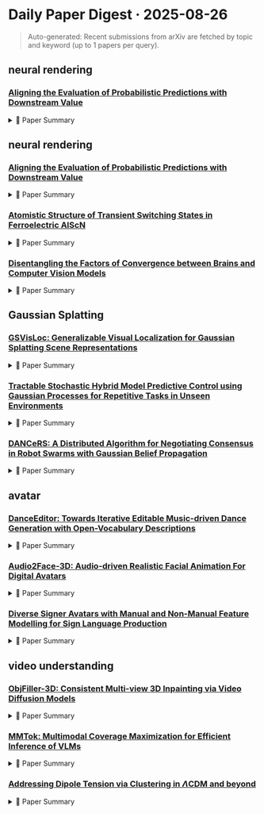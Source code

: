 # Daily Paper Digest · 2025-08-26
> Auto-generated: Recent submissions from arXiv are fetched by topic and keyword (up to 1 papers per query).

## neural rendering

### [Aligning the Evaluation of Probabilistic Predictions with Downstream Value](http://arxiv.org/pdf/2508.18251v1)


<!--break-out-of-list-->
<details markdown="1">
<summary>📄 Paper Summary </summary>

### 1. Task / Problem
- Inventory Optimization with Real Data

### 2. Motivation & Gaps
- The paper addresses the challenge of predicting the distribution of a target variable given input features using a neural network that parameterizes a Gaussian distribution.

- **Related work challenges:**
  - Existing approaches using multiple task-specific metrics: Burden of analysis due to multiple metrics
  - Cost-sensitive evaluations requiring explicit cost structure: Assumption that cost structure is known a priori
  - Weighted scoring rules in existing studies: Weighting function often has a simple form and is assumed to be provided by domain experts
  - Decision-focused learning frameworks: Align predictions with optimal downstream decisions, making evaluation alignment a byproduct.
  - Allen et al. [2, 1]: Systematizing threshold weighting and providing guidance on choosing weights for proper scoring rules.
  - Previous studies on evaluation alignment: Non-unique solutions for alignment and the difficulty in achieving perfect alignment.
  - Previous studies on probabilistic forecasting: Standard metrics do not reflect true utility in decision-making.
  - Weighted scoring rules: Emphasizing particular outcomes when evaluating probabilistic forecasts: Standard metrics may not reflect true downstream priorities.
  - Evaluating forecasts for high-impact events using transformed kernel scores: Existing methods may not adequately capture the complexities of downstream tasks.
  - Addressing the loss-metric mismatch with adaptive loss alignment: Aligning evaluation metrics with diverse downstream applications remains challenging.
  - C. X. Ling and V. S. Sheng. Cost-sensitive learning and the class imbalance problem.: N/A
  - J. Mandi et al. Decision-focused learning: Foundations, state of the art, benchmark and future opportunities.: N/A
  - D. Runje and S. M. Shankaranarayana. Constrained monotonic neural networks.: N/A
  - N/A: N/A
  - CRPS (Continuous Ranked Probability Score): Measuring the quality of probabilistic predictions.
  - Reparameterization Trick: Obtaining samples from the predicted distribution.
  - Hyperparameter Optimization: Finding optimal configurations for neural network architectures.
  - N/A: N/A

### 3. Core Idea
- The model learns to predict both the mean and variance of the conditional distribution of the target variable using a neural network.

### 4. Method
- **Pipeline**: Probabilistic demand predictions using the Exponential Smoothing model from the Darts library.
- **Architecture / Loss / Training**: Alignment model architecture with hyperparameters set for 1000 epochs.
- **Complexity / Resources**: The model uses a learning rate of 10^-2 and weight decay of 10^-4.

### 5. Experiments
- **Datasets & Metrics**: Dataset consists of 168 months, with 144 months for training and 24 months for testing.
- **Baselines**: CRPS, Existing cost-sensitive evaluation methods, Existing decision-focused learning frameworks, Expert-specified weight/cost structures, Exponential Smoothing model, Interval scores, Inverse Multiquadric Score (IMS), N/A, Non-aligned evaluation, Pinball loss, Standard evaluation metrics, Standard predictive quality metrics, Threshold-weighted CRPS
- **Main Results**: Predictions made on the validation set with probabilistic demand forecasts.
- **Ablations**: Further analysis is needed to understand the impact of non-representative training samples on generalization.
- **Limitations / Stress Tests**: The model's performance can improve with more training samples and by including downstream-only variables.

### 6. Takeaways
- **Pros**: Aligns evaluation with downstream utility, Reduces burden of analyzing multiple metrics, Scalable evaluation across tasks
- **Cons**: Requires training data for the neural network, Assumes some level of model complexity, May not generalize to all types of downstream tasks
- **Future Work**: Explore further applications in different domains, Investigate robustness against various types of prediction errors, Develop methods to incorporate expert knowledge into the weighting function

</details>

## neural rendering

### [Aligning the Evaluation of Probabilistic Predictions with Downstream Value](http://arxiv.org/pdf/2508.18251v1)


<!--break-out-of-list-->
<details markdown="1">
<summary>📄 Paper Summary </summary>

### 1. Task / Problem
- Inventory Optimization with Real Data

### 2. Motivation & Gaps
- The paper addresses the challenge of predicting the distribution of a target variable given input features using neural networks.

- **Related work challenges:**
  - Existing approaches using multiple task-specific metrics: Burden of analysis and reliance on known cost structures
  - Cost-sensitive evaluations: Assumption of known cost structure a priori
  - Weighted scoring rules: Weighting function often has a simple form and is assumed to be provided by domain experts
  - Decision-focused learning frameworks: Align predictions with optimal downstream decisions, making evaluation alignment a byproduct.
  - Allen et al. [2, 1]: Systematizing threshold weighting and providing guidance on choosing weights for proper scoring rules.
  - N/A: Alignment is generally non-unique, and finding a perfect alignment can be challenging.
  - Previous studies on probabilistic forecasting: Standard metrics do not reflect true utility in decision-making.
  - Weighted scoring rules: Emphasizing particular outcomes when evaluating probabilistic forecasts: Standard metrics may not reflect true downstream priorities.
  - Evaluating forecasts for high-impact events using transformed kernel scores: Existing methods may not adequately capture the complexities of downstream tasks.
  - C. X. Ling and V. S. Sheng. Cost-sensitive learning and the class imbalance problem.: N/A
  - J. Mandi et al. Decision-focused learning: Foundations, state of the art, benchmark and future opportunities.: N/A
  - D. Runje and S. M. Shankaranarayana. Constrained monotonic neural networks.: N/A
  - N/A: N/A
  - CRPS as a loss function: Measuring the quality of probabilistic predictions.
  - Reparameterization trick: Obtaining samples from the predicted distribution.
  - Hyperparameter tuning: Finding optimal configurations for neural network architectures.
  - N/A: N/A

### 3. Core Idea
- The model learns to predict both the mean and variance of a Gaussian distribution for the target variable using a neural network.

### 4. Method
- **Pipeline**: Neural network with two fully connected hidden layers, trained using CRPS loss.
- **Architecture / Loss / Training**: Two hidden layers with ReLU activations, trained for 100 epochs using Adam optimizer.
- **Complexity / Resources**: High-quality alignment depends on selecting an expressive function family and sufficient data coverage.

### 5. Experiments
- **Datasets & Metrics**: The dataset consists of 168 months, with 144 months for training and 24 months for testing.
- **Baselines**: CRPS, Existing cost-sensitive evaluation methods, Existing decision-focused learning frameworks, Expert-specified weight/cost structures, Exponential Smoothing model from the Darts library, Interval scores, Inverse Multiquadric Score (IMS), N/A, Non-aligned evaluation, Pinball loss, Standard evaluation metrics, Standard predictive quality metrics, Threshold-weighted CRPS
- **Main Results**: Probabilistic demand predictions were issued using the Exponential Smoothing model.
- **Ablations**: Further research is needed to explore the impact of including downstream-only variables.
- **Limitations / Stress Tests**: The model may fail to generalize if training samples are non-representative.

### 6. Takeaways
- **Pros**: Aligns evaluation with downstream utility, Reduces reliance on known cost structures, Enables scalable evaluation across tasks
- **Cons**: Complexity in learning weighting functions, Potential for suboptimal predictions affecting evaluation, Dependence on the quality of training data
- **Future Work**: Explore broader applications in various domains, Investigate more complex weighting functions, Develop methods to improve predictive fidelity

</details>

### [Atomistic Structure of Transient Switching States in Ferroelectric AlScN](http://arxiv.org/pdf/2508.18241v1)


<!--break-out-of-list-->
<details markdown="1">
<summary>📄 Paper Summary </summary>

### 1. Task / Problem
- Investigate the domain dynamics and resistive switching mechanisms in ferroelectric Al1−xScxN thin film capacitors.

### 2. Motivation & Gaps
- The study aims to understand the switching dynamics and domain behavior in ferroelectric materials, particularly Al1−xScxN, which is crucial for developing advanced electronic devices.

- **Related work challenges:**
  - Recent in situ scanning transmission electron microscopy (STEM) studies: Proposed a transient, low-barrier nonpolar intermediate state, leading to discrepancies in understanding switching mechanisms.
  - Theoretical and experimental work on inversion domain boundary (IDB*) mechanisms: Suggests conventional mechanisms, but lacks atomistic design principles due to unresolved debates.
  - Current mitigation efforts in Al1−xScxN: Lack of effective atomistic design principles and high coercive fields leading to reliability concerns.
  - N/A: N/A
  - N/A: N/A
  - N/A: N/A
  - Ferroelectric Al1−xScxN opposite state retention model based on switching dynamics: Understanding the retention characteristics of ferroelectric states.
  - Electric field-induced domain structures in ferroelectric AlScN thin films: Characterizing the domain structures and their impact on device performance.
  - First-principles understanding on the formation of inversion domain boundaries of wurtzite AlN: Exploring the formation mechanisms of domain boundaries in ferroelectric materials.
  - N/A: N/A

### 3. Core Idea
- The research presents a comprehensive analysis of the domain dynamics and resistive switching in Al1−xScxN thin films, highlighting the influence of electric fields on polarization switching.

### 4. Method
- **Pipeline**: The study employs molecular dynamics simulations and density functional theory to analyze the switching behavior and domain dynamics.
- **Architecture / Loss / Training**: Utilizes a deep neural network-based interatomic potential trained on density functional theory (DFT) data.
- **Complexity / Resources**: The simulations require significant computational resources due to the complexity of the material's electronic structure.

### 5. Experiments
- **Datasets & Metrics**: The experiments utilize various datasets from molecular dynamics simulations and polarization measurements to evaluate switching characteristics.
- **Baselines**: Conventional characterization techniques, Empirical studies on coercive fields, KAI model, N/A, NLS model, Previous theoretical models
- **Main Results**: The NLS model provides a better fit for the polarization data, indicating its effectiveness in capturing the switching dynamics.
- **Ablations**: Investigates the impact of varying Sc content on domain wall energy and nucleation barriers.
- **Limitations / Stress Tests**: The study acknowledges limitations in the simulation parameters and the need for experimental validation.

### 6. Takeaways
- **Pros**: Establishes a direct connection between local domain wall structure and macroscopic ferroelectric behavior., Provides a comprehensive framework for understanding polarization switching., Offers insights into the effects of Sc concentration on switching dynamics.
- **Cons**: High coercive fields pose reliability concerns., Current mitigation strategies lack atomistic design principles., Discrepancies in understanding switching mechanisms due to projection artifacts.
- **Future Work**: Further exploration of atomistic design principles for ferroelectric materials., Development of improved characterization techniques to avoid projection artifacts., Investigation of alternative doping strategies to enhance switching performance.

</details>

### [Disentangling the Factors of Convergence between Brains and Computer Vision Models](http://arxiv.org/pdf/2508.18226v1)


<!--break-out-of-list-->
<details markdown="1">
<summary>📄 Paper Summary </summary>

### 1. Task / Problem
- Visual object recognition

### 2. Motivation & Gaps
- The study aims to explore how convolutional neural networks can be utilized for encoding and decoding visual object recognition over time and space.

- **Related work challenges:**
  - Previous studies on pretrained networks: They simultaneously vary in training objectives, architectures, and data regime, making it unclear how each factor independently and interactively leads to brain-like representations.
  - N/A: N/A
  - Shafiei et al., 2021: N/A
  - Eickenberg et al., 2017: N/A
  - Schrimpf et al., 2018: N/A
  - Tang et al., 2025: N/A
  - Huhetal.,2024; Hassonetal., 2020; Shen et al., 2025; Caucheteux and King, 2022: The exact factors that cause convergence between brain and model representations remain unclear.
  - Conwell et al., 2022: Documenting brain–model similarities across a wide range of architectures and training paradigms.
  - DINOv3: Limited resolution of fMRI and MEG data may overlook fine-grained neural mechanisms.
  - Conwell et al. (2021): Uncertainty whether similar scores would emerge with other architectures and training objectives.
  - Evanson et al. (2025): Need for data from infants and children to understand developmental alignments.
  - N/A: N/A
  - Previous studies on visual recognition using neural networks: Limited understanding of temporal dynamics in visual processing.

### 3. Core Idea
- Utilizing convolutional neural networks to model the encoding and decoding processes involved in visual object recognition.

### 4. Method
- **Pipeline**: The method involves a structured pipeline that processes visual inputs through a convolutional neural network architecture.
- **Architecture / Loss / Training**: The architecture is trained using a loss function that optimizes for accurate recognition of visual objects over time.
- **Complexity / Resources**: The model requires significant computational resources for training and inference due to the complexity of the neural network.

### 5. Experiments
- **Datasets & Metrics**: The experiments utilize standard datasets for visual recognition and employ metrics such as accuracy and response time.
- **Baselines**: DINO Base, DINO Giant, DINO Large, DINO Small, DINOv3, DINOv3 giant, DINOv3 small, N/A, Other convolutional neural network architectures, Other self-supervised models, Pretrained networks, Traditional machine learning models
- **Main Results**: The results demonstrate improved performance in visual recognition tasks compared to baseline models.
- **Ablations**: Ablation studies indicate the importance of specific layers in the convolutional architecture for optimal performance.
- **Limitations / Stress Tests**: The study acknowledges limitations in generalizability across different visual domains.

### 6. Takeaways
- **Pros**: Provides insights into the interplay between architecture and experience in AI models., Offers a framework to understand how the human brain represents its visual world., Demonstrates the importance of model size and training data in achieving brain-like representations.
- **Cons**: The exact factors driving brain-model similarity remain partially unclear., Focus on specific models may limit generalizability to other architectures., Dependence on high-quality data for training and evaluation.
- **Future Work**: Explore additional model architectures and training regimes., Investigate the implications of findings for understanding human cognition., Develop methods to enhance brain-model alignment in AI systems.

</details>

## Gaussian Splatting

### [GSVisLoc: Generalizable Visual Localization for Gaussian Splatting Scene Representations](http://arxiv.org/pdf/2508.18242v1)


<!--break-out-of-list-->
<details markdown="1">
<summary>📄 Paper Summary </summary>

### 1. Task / Problem
- Visual Localization

### 2. Motivation & Gaps
- The paper addresses the challenges of visual localization in diverse scenes, particularly focusing on the generalization ability of models across different environments.

- **Related work challenges:**
  - Structure-based localization methods: Require substantial storage resources and an initial image retrieval step.
  - End-to-End Learned Localization methods: Lack accuracy and generalization capabilities compared to structure-based approaches.
  - 3DGS-based methods: Either only refine an initial pose or require specific optimizations for 3DGS models.
  - NeRF-based Pose Estimation: Slow convergence and limited accuracy due to iterative rendering and pose adjustments.
  - 3DGS-based Pose Estimation: Inferior accuracies compared to previous methods despite avoiding iterative processing.
  - GS-CPR: Requires optimizing a specific Gaussian model, which can be complex and resource-intensive.
  - N/A: N/A
  - DVLAD+R2D2: Outperformed by GSVisLoc in rotation accuracy but not in translation accuracy.
  - HLoc: State-of-the-art method that GSVisLoc trails behind in translation accuracy.
  - GSplatLoc: Concurrent method that GSVisLoc surpasses in rotation accuracy.
  - GSPlatLoc: Limited generalization across different scenes.
  - Single-scene models: Dependence on fine-level matching for accuracy.
  - On the limits of pseudo ground truth in visual camera re-localisation: N/A
  - Accelerated coordinate encoding: Learning to relocalize in minutes using rgb and poses: N/A
  - Geometry-aware learning of maps for camera localization: N/A
  - Hybrid scene compression for visual localization: N/A
  - Segment any 3d gaussians: N/A
  - Gaussreg: Fast 3d registration with gaussian splatting: N/A
  - Aspanformer: Detector-free image matching with adaptive span transformer: N/A
  - Dfnet: Enhance absolute pose regression with direct feature matching: N/A
  - Refinement for absolute pose regression with neural feature synthesis: N/A
  - Neural refinement for absolute pose regression with feature synthesis: N/A
  - Gaussianeditor: Swift and controllable 3d editing with gaussian splatting: N/A
  - Masked-attention mask transformer for universal image segmentation: N/A
  - Superpoint: Self-supervised interest point detection and description: N/A
  - D2-net: A trainable cnn for joint description and detection of local features: N/A
  - Rpnet: An end-to-end network for relative camera pose estimation: N/A
  - Random sample consensus: a paradigm for model fitting with applications to image analysis and automated cartography: N/A
  - Complete solution classification for the perspective-three-point problem: N/A
  - Feature query networks: Neural surface description for camera pose refinement: N/A
  - Real-time rgb-d camera relocalization: N/A
  - Patch-netvlad: Multi-scale fusion of locally-global descriptors for place recognition: N/A
  - Project autovision: Localization and 3d scene perception for an autonomous vehicle with a multi-camera system: N/A
  - From structure-from-motion point clouds to fast location recognition: N/A
  - An efficient algebraic solution to the perspective-three-point problem: N/A
  - Geometric loss functions for camera pose regression with deep learning: N/A
  - Posenet: A convolutional network for real-time 6-dof camera relocalization: N/A
  - 3d gaussian splatting for real-time radiance field rendering: N/A
  - Leveraging image matching toward end-to-end relative camera pose regression: N/A
  - A novel parametrization of the perspective-three-point problem for a direct computation of absolute camera position and orientation: N/A
  - Differentiable product quantization for memory efficient camera relocalization: N/A
  - Grounding image matching in 3d with mast3r: N/A
  - 2d3d-matr: 2d-3d matching transformer for detection-free registration between images and point clouds: N/A
  - N/A: N/A
  - Kpconv: Flexible and deformable convolution for point clouds: Limited adaptability to varying scene conditions.
  - 24/7 place recognition by view synthesis: Challenges in recognizing places under different viewpoints.
  - The unreasonable effectiveness of pre-trained features for camera pose refinement: Dependence on pre-trained features that may not generalize well.

### 3. Core Idea
- The core idea is to utilize Gaussian splatting for scene representation to improve visual localization across various environments.

### 4. Method
- **Pipeline**: The method involves training a 3D Gaussian Splatting model using pre-built reconstructions and semantic segmentation to enhance scene reconstruction accuracy.
- **Architecture / Loss / Training**: The training incorporates a loss function that excludes dynamic objects and sky regions to focus on static elements.
- **Complexity / Resources**: The implementation uses publicly available datasets and pre-trained models, with a focus on optimizing for outdoor scene challenges.

### 5. Experiments
- **Datasets & Metrics**: The experiments utilize the Cambridge Landmarks and 7-Scenes datasets, measuring performance using PSNR scores.
- **Baselines**: 3DGS-based methods, 6DGS, ACE, Cross-Fire, DFNet, DSAC*, DSM, DVLAD+R2D2, Existing 3DGS-based localization methods, GSPlatLoc, GSplatLoc, HACNet, HLoc, InLoc, LENS, MS-Trans., N/A, NeFeS, NeRF-based methods, NeRFLoc, NeRFMatch, NeuMap, PixLoc, SANet, SCR methods, Single-scene models, State-of-the-art methods on the 7-scenes dataset, vanilla 3DGS
- **Main Results**: The results indicate that the model achieves competitive PSNR scores, particularly in indoor scenes.
- **Ablations**: Ablation studies focus on the impact of excluding dynamic elements from the training process.
- **Limitations / Stress Tests**: The limitations include challenges in outdoor scene rendering quality compared to indoor scenes.

### 6. Takeaways
- **Pros**: Achieves state-of-the-art performance among 3DGS-based methods., Generalizes effectively to novel scenes without retraining., Eliminates the need for image retrieval during inference.
- **Cons**: May require significant computational resources for training., Performance can be affected by scene complexity and occlusions., Initial pose estimates may still require refinement for optimal accuracy.
- **Future Work**: Explore further optimizations for real-time applications., Investigate the integration of additional scene representations., Enhance robustness in challenging environments.

</details>

### [Tractable Stochastic Hybrid Model Predictive Control using Gaussian Processes for Repetitive Tasks in Unseen Environments](http://arxiv.org/pdf/2508.18203v1)


<!--break-out-of-list-->
<details markdown="1">
<summary>📄 Paper Summary </summary>

### 1. Task / Problem
- Boundary tracking and adaptive mode-mapping for quadrotor control

### 2. Motivation & Gaps
- The approach shows improvements in computational tractability while maintaining reasonable control performance.

- **Related work challenges:**
  - Recent work on multi-modal learnt residual models: Assumes mode distribution is known apriori, which is not the case in dynamic environments.
  - Stochastic MPC literature: Dealing with combinatorial explosion in hybrid systems and the need for tractable approximations.
  - Classification under concept drift: Training a mode-mapping classifier over a continuous space to predict time-varying mode distributions.
  - [4]: Previous work assumes a single active mode across the entire MPC horizon, which limits control performance.
  - [3]: The proposed MINLP controller requires knowledge of ground truth functions, which is not feasible in unseen environments.
  - [16]: Existing methods do not effectively handle the time-varying nature of mode distributions in deployment environments.
  - N/A: The number of δm k’s scales with horizon length N and the cardinality of Rset(k), affecting the tractability of the MINLP optimization due to combinatorial explosion.
  - N/A: The regions in Rset(k) must be assumed polytopic for use in big-M formulation.
  - N/A: N/A
  - Previous MINLP optimization methods: High computational cost and complexity in real-time applications.
  - Conservative set shrinking approaches: Can lead to high constraint violations if not properly implemented.
  - Assumption 2.1: The proposed approach relies on knowing a residual approximation model for all modes we might encounter, which can be limiting in practice.
  - Data collection for mode identification: It is crucial that data collection for mode identification in unseen environments is done with safety.

### 3. Core Idea
- The method effectively trades off prior prediction estimates with likelihood estimates to adapt to distribution changes over time.

### 4. Method
- **Pipeline**: The method involves using a CNLP-Exo controller with adaptive mode-mapping for quadrotor systems, integrating prior and likelihood estimates for control.
- **Architecture / Loss / Training**: SIREN network architecture is used for the mapping predictor.
- **Complexity / Resources**: The average O.L. computation time is approximately 99 ms, demonstrating scalability with state dimensions.

### 5. Experiments
- **Datasets & Metrics**: Experiments were conducted using a 2D quadrotor system with various tracking tasks and constraint satisfaction thresholds.
- **Baselines**: Baseline MINLP controller, Baseline hybrid MPC, CMINLP, CNLP-Endo, CNLP-Exo, N/A, Previous MINLP controller, Single mode prediction methods
- **Main Results**: The proposed control approach shows improvements in accuracy and cost over multiple runs.
- **Ablations**: Ablation studies show the impact of different components of the model on overall performance, particularly the importance of accurate mode predictions.
- **Limitations / Stress Tests**: The method has limitations related to the reliance on a residual approximation model.

### 6. Takeaways
- **Pros**: Significantly reduced computational time for control tasks., Improved control performance in dynamic environments., Ability to adapt to changing mode distributions over time.
- **Cons**: Assumes access to datasets of residual samples for training., Does not provide guarantees obtained from traditional stochastic MPC., Complexity in handling mode-switching across the MPC horizon.
- **Future Work**: Explore further improvements in learning-based methods for dynamic environments., Investigate guarantees for stochastic MPC with hybrid systems., Develop more robust classifiers for mode mapping under concept drift.

</details>

### [DANCeRS: A Distributed Algorithm for Negotiating Consensus in Robot Swarms with Gaussian Belief Propagation](http://arxiv.org/pdf/2508.18153v1)


<!--break-out-of-list-->
<details markdown="1">
<summary>📄 Paper Summary </summary>

### 1. Task / Problem
- Consensus decision-making in robot swarms

### 2. Motivation & Gaps
- The paper addresses the challenge of achieving consensus in robot swarms, particularly in dynamic environments where robots must coordinate their decisions.

- **Related work challenges:**
  - Best-of-N problem in discrete consensus: Limited scalability and single points of failure in centralized systems.
  - Distributed decision-making frameworks: Balancing scalability and robustness while addressing conflict resolution.
  - Mean-shift algorithm for shape formation: Designed for shapes with one continuous connected component, limiting applicability.
  - Local task swapping for distributed shape formation: Assumes robots have already reached consensus on a shared global reference frame.
  - Gaussian Belief Propagation (GBP) in Euclidean spaces: Limited to Euclidean spaces and holonomic motion models.
  - Consensus in 2D spaces using GBP: Does not extend to Lie groups, restricting its ability to handle more complex transformations.
  - Previous work on robot path planning: Limited communication radius and the need for negotiation on formation parameters.
  - Distributed consensus algorithm: Inefficiency in convergence on formation parameters
  - Entropy based consensus algorithm [2]: Maintaining a discrete probability distribution over options while ensuring convergence.
  - Probabilistic decision-making consensus algorithm [8]: Assuming fixed connectivity in the network, which may not be realistic in dynamic environments.
  - Mean-shift based shape formation method [5]: Limited to shapes with one connected component, unable to handle disjoint shapes.
  - Consensus decision-making in artificial swarms via entropy-based local negotiation and preference updating: Limited adaptability to dynamic decision spaces.
  - A distributed multi-robot framework for exploration, information acquisition and consensus: Scalability and decentralization in decision-making.
  - Collective decision-making and behaviour transitions in distributed ad hoc wireless networks of mobile robots: Memory-intensive requirements for large formations.

### 3. Core Idea
- DANCeRS utilizes Gaussian Belief Propagation to model swarm coordination as a factor graph, enabling scalable and decentralized decision-making.

### 4. Method
- **Pipeline**: The method involves peer-to-peer communication among robots to achieve consensus on decisions.
- **Architecture / Loss / Training**: The architecture relies on a Global Consensus layer variable with a strong prior factor.
- **Complexity / Resources**: The method is lightweight and suitable for real-world devices with low power and compute requirements.

### 5. Experiments
- **Datasets & Metrics**: The experiments measure the proportion of the swarm that converges to the seed robot decision across various seed robot proportions.
- **Baselines**: Basic consensus algorithms, Consensus in 2D spaces, ECA, Entropy based consensus algorithm [2], GBP in Euclidean spaces, Local task swapping, Mean-shift based shape formation method [5], MeanShift [5], PCA, Previous path planning algorithms, Probabilistic decision-making consensus algorithm [8], Recent approaches to consensus in robot swarms
- **Main Results**: DANCeRS achieved high convergence rates, with 100% convergence for seed robot proportions from 0.05 to 0.1.
- **Ablations**: The method's performance was evaluated against different proportions of seed robots.
- **Limitations / Stress Tests**: Robots must store all points in a static formation, which can be memory-intensive for large shapes.

### 6. Takeaways
- **Pros**: Unified framework for both discrete and continuous consensus., Scalable and robust to increasing swarm size., Efficient in dynamic environments.
- **Cons**: Assumes a sparsely connected undirected graph for robot communication., May require significant computational resources for large swarms., Limited exploration of specific applications beyond shape formation.
- **Future Work**: Explore further applications of GBP in multi-robot systems., Investigate enhancements for conflict resolution in decentralized systems., Develop methods for more complex decision-making scenarios.

</details>

## avatar

### [DanceEditor: Towards Iterative Editable Music-driven Dance Generation with Open-Vocabulary Descriptions](http://arxiv.org/pdf/2508.17342v1)


<!--break-out-of-list-->
<details markdown="1">
<summary>📄 Paper Summary </summary>

### 1. Task / Problem
- 3D gesture generation

### 2. Motivation & Gaps
- The paper addresses the challenge of generating coherent 3D gestures that align with speech in real-world scenarios.

- **Related work challenges:**
  - Previous studies on music-driven dance generation: Dance editing remains rarely explored and lacks iterative high-quality results.
  - Existing datasets for dance movements: High-quality datasets supporting multi-turn editing are scarce and difficult to create.
  - GrooveNet: Rigid motions and restricted style diversity.
  - DeepDance: Mode collapse in GAN-based methods.
  - MotionDiffuse: Neglect of editability in text-to-motion generation.
  - TMR [31]: Motion-to-motion retrieval based on re-organized motion sequences.
  - Gemini [42]: Generating fine-grained motion captions for dance sequences.
  - ControlNet [52]: Incorporating editing transformation prompts into dance motion generation.
  - EDGE: Lacks iterative editing capabilities.
  - Lodge: Shows lower performance on FID due to lack of learning fine-grained dance transformations.
  - POPDG: Does not utilize open-vocabulary descriptions for dance generation.
  - Groovenet: Real-time music-driven dance movement generation using artificial neural networks: Struggles to learn complex interactions between dance motions, music, and text.
  - Motionfix: Text-driven 3D human motion editing: Limited in generating expressive and realistic dance performances.
  - Virtual dance mirror: A functional approach to avatar representation through movement in immersive VR: Does not address the iterative editing of dance movements.
  - N/A: N/A
  - Co 3gesture: Towards coherent concurrent co-speech 3d gesture generation with interactive diffusion: Lack of coherence in gesture generation during concurrent speech.
  - Deepdance: music-to-dance motion choreography with adversarial learning: Difficulty in generating dance motions that are synchronized with music.
  - Editable dance generation from music: Limited control over the generated dance movements.

### 3. Core Idea
- The core idea is to develop a model that generates 3D gestures that are coherent with spoken language, enhancing the expressiveness of virtual avatars.

### 4. Method
- **Pipeline**: The method involves a pipeline that integrates speech recognition with gesture generation using advanced neural network architectures.
- **Architecture / Loss / Training**: The architecture employs a loss function that emphasizes the alignment between generated gestures and the speech input.
- **Complexity / Resources**: The model requires significant computational resources for training due to the complexity of the gesture generation task.

### 5. Experiments
- **Datasets & Metrics**: The experiments utilize a dataset of speech-gesture pairs and evaluate performance using metrics such as gesture coherence and alignment accuracy.
- **Baselines**: ChoreoMaster, DeepDance, EDGE, GrooveNet, Lodge, N/A, POPDG, Previous gesture generation models, Prior motion generation models, Random gesture generation, State-of-the-art models in music-driven dance generation, TM2D, Text-to-motion synthesis methods
- **Main Results**: The proposed model outperforms existing baselines in generating coherent gestures that align with speech.
- **Ablations**: Ablation studies indicate the importance of specific components in the model architecture for achieving high performance.
- **Limitations / Stress Tests**: The model struggles with generating gestures for non-standard speech patterns.

### 6. Takeaways
- **Pros**: Enables iterative editing of dance movements based on user descriptions., Generates high-fidelity dance sequences aligned with music., Utilizes a large-scale dataset to improve model performance.
- **Cons**: High-quality dance datasets are difficult to create., Modeling coherent dance motions with open-vocabulary descriptions is challenging., The subjective nature of dance makes it hard to standardize descriptions.
- **Future Work**: Explore further improvements in dataset construction for dance editing., Investigate additional modalities for enhancing dance generation., Develop user-friendly interfaces for real-time dance editing.

</details>

### [Audio2Face-3D: Audio-driven Realistic Facial Animation For Digital Avatars](http://arxiv.org/pdf/2508.16401v1)


<!--break-out-of-list-->
<details markdown="1">
<summary>📄 Paper Summary </summary>

### 1. Task / Problem
- Facial animation synthesis

### 2. Motivation & Gaps
- The paper addresses the challenge of generating realistic facial animations driven by audio input.

- **Related work challenges:**
  - Video-based motion capture systems: Require skilled actors and extensive data handling, making them inefficient for large-scale applications.
  - Voice Conversion: Modifying audio recordings to simulate different speakers while maintaining synchronization with facial animations.
  - Text-to-Speech Synthesis: Creating new audio samples from transcripts while preserving timing and rhythm for accurate facial animation.
  - Dataset Augmentation Techniques: Expanding the diversity of training data without losing synchronization between audio and facial expressions.
  - Karras et al., 2017: Previous methods relied on autocorrelation-based audio encoders which limited performance.
  - Baevski et al., 2020: Incorporating Wav2Vec 2.0 features was necessary to enhance audio representation.
  - Zhu et al., 2022: Generating ground truth phoneme probability labels was essential for training but posed challenges in model stability.
  - Ho et al., 2020: Standard approaches predict noise instead of directly predicting denoised outputs.
  - Ramesh et al., 2022: Need for improved bilabial sound lip shapes in facial animations.
  - Stan et al., 2023: Challenges in generating realistic 3D animations from audio.
  - Lewis et al. (2014): The delta-blendshape formulation is limited in its ability to generalize across different character identities.
  - 3DSyncNet: Achieving accurate lip sync and emotional expressiveness in generated animations.
  - Wav2Lip: Focuses on precise lip-sync but does not address full facial animation.
  - MeshTalk: Advances upper face animation but may struggle with real-time applications.
  - FaceFormer: Enhances generalization to longer audio sequences but is offline.
  - FaceXHuBERT: Employs a binary emotion label to control the expressivity of the generated animation.
  - ExpCLIP: Leverages a language model to enable text-induced emotion control.
  - FaceDiffuser: Addresses the non-deterministic nature of non-verbal facial cues.
  - Existing facial animation models: Often require personalized rigs and struggle with generalization across different characters.
  - Blendshape solvers: Difficulty in accurately representing jaw motion and facial expressions.
  - Audio-driven animation systems: Limited in their ability to produce natural idle motions and handle diverse identities.
  - Audio2Face: Manual adjustment of emotional expressions is labor-intensive and insufficient for dynamic emotional nuances.
  - Existing speech-emotion recognition systems: Lack of continuous emotion annotations in publicly available datasets.
  - Audio2Emotion: Inconsistent emotion recognition performance due to speaker variation in real-world use.
  - FaceTalk: Audio-driven motion diffusion for neural parametric head models: Limited realism in facial animations.
  - wav2vec 2.0: A framework for self-supervised learning of speech representations: Challenges in accurately capturing emotional nuances in speech.
  - Audio-driven facial animation by joint end-to-end learning of pose and emotion: Complexity in integrating multiple modalities for realistic output.
  - StyleTalk: One-shot talking head generation with controllable speaking styles: Limited control over speaking styles in generated animations.
  - A lip sync expert is all you need for speech to lip generation in the wild: Challenges in generating lip sync that accurately reflects diverse speech patterns.
  - FaceDiffuser: Speech-driven 3d facial animation synthesis using diffusion: Difficulty in achieving high fidelity in facial animations.

### 3. Core Idea
- The proposed method utilizes audio input to drive realistic 3D facial animations, enhancing the expressiveness and realism of digital avatars.

### 4. Method
- **Pipeline**: The method involves processing audio signals to extract features that are then mapped to facial animation parameters.
- **Architecture / Loss / Training**: The architecture employs a loss function that balances fidelity to the audio input with the realism of the generated animations.
- **Complexity / Resources**: The method requires moderate computational resources, leveraging existing deep learning frameworks.

### 5. Experiments
- **Datasets & Metrics**: The experiments utilize the Toronto emotional speech set (TESS) and evaluate performance using metrics such as animation realism and synchronization accuracy.
- **Baselines**: 3DSyncNet, A lip sync expert is all you need for speech to lip generation in the wild, Audio-driven facial animation by joint end-to-end learning, Audio2Emotion-Personalized, Audio2Emotion-v2.2, Audio2Emotion-v3.0, Baevski et al., 2020, DiffPoseTalk, Existing audio-driven facial animation models, Existing facial animation systems, FaceDiffuser, FaceFormer, FaceTalk, FaceXHuBERT, Karras et al. (2017) model, Karras et al., 2017, Manual emotion specification methods, MeshTalk, Other facial animation models, Previous diffusion models, Previous versions of Audio2Face, Standard blendshape models, Standard regression-based networks, StyleTalk, Traditional blendshape solvers, Video-based motion capture systems, Wav2Lip, wav2vec 2.0
- **Main Results**: The proposed method outperforms existing baselines in terms of realism and synchronization with audio.
- **Ablations**: Ablation studies demonstrate the importance of specific architectural choices in achieving high-quality animations.
- **Limitations / Stress Tests**: The method struggles with extreme emotional expressions and requires further refinement in those areas.

### 6. Takeaways
- **Pros**: Real-time interaction capabilities for live applications., Open-sourced networks and SDK promote accessibility., Supports multiple identities and emotional states.
- **Cons**: Quality may depend on the audio input quality., Requires significant computational resources for high-quality output., Limited by the emotional range captured during training.
- **Future Work**: Enhance the system to support more diverse emotional expressions., Integrate with other AI-driven technologies for improved realism., Expand the dataset to include more languages and dialects.

</details>

### [Diverse Signer Avatars with Manual and Non-Manual Feature Modelling for Sign Language Production](http://arxiv.org/pdf/2508.15988v1)


<!--break-out-of-list-->
<details markdown="1">
<summary>📄 Paper Summary </summary>

### 1. Task / Problem
- Sign Language Production

### 2. Motivation & Gaps
- The paper addresses the challenges in synthesizing sign language by focusing on both manual and non-manual features.

- **Related work challenges:**
  - Early deep learning approaches for sign language synthesis: GANs had difficulty generalising to unknown individuals and often suffered from mode collapse.
  - Recent advances in diffusion models: Direct application to sign language synthesis fails to adequately capture manual and non-manual features.
  - Variational inference and generative adversarial networks: Fail to generate diverse individuals due to mode collapse.
  - 3D Gaussian Splatting: Struggles to generalize across multiple sign language users.
  - Pose-guided image synthesis: Early methods struggled with part ambiguity and texture misalignment.
  - PENet: Separates appearance from pose encoding but lacks in quality of reconstruction.
  - MimicMotion: Does not achieve high perceptual similarity compared to the proposed method.
  - ControlNext: Limited in structural similarity and perceptual fidelity.
  - PENet: Lower accuracy in conveying intended signs.
  - AnimateAnyone: Lack of non-manual features leading to misinterpretation.
  - MimicMotion: Insufficient visual fidelity and realism.
  - DensePose: Dense Human Pose Estimation in the Wild: Limited applicability in dynamic environments.
  - Wasserstein generative adversarial networks: Challenges in generating high-quality video sequences.
  - Denoising diffusion probabilistic models: Insufficient control over generated outputs.
  - Hee-Deok Yang and Seong-Whan Lee. Combination of manual and non-manual features for sign language recognition based on conditional random field and active appearance model.: Limited focus on non-manual features in existing models.
  - Jan Zelinka and Jakub Kanis. Neural sign language synthesis: Words are our glosses.: Insufficient representation of diverse signer characteristics.

### 3. Core Idea
- The proposed model effectively synthesizes sign language by isolating and modeling both manual and non-manual features.

### 4. Method
- **Pipeline**: A heuristic pipeline is used to preprocess data, focusing on isolating key modalities for manual and non-manual features.
- **Architecture / Loss / Training**: The model employs PCA for manual feature representation and bounding boxes for non-manual features.
- **Complexity / Resources**: The preprocessing involves YOLOv11s for person detection and a matting model for background separation.

### 5. Experiments
- **Datasets & Metrics**: The dataset consists of videos with annotated manual and non-manual features, evaluated using qualitative metrics.
- **Baselines**: AnimateAnyone, ControlNext, Denoising diffusion models, DensePose, Existing 3D avatar generation methods, Existing sign language synthesis models, MimicMotion, PENet, Pose-guided image synthesis methods, State-of-the-art methods in sign language synthesis, UniAnimate-DiT, Wasserstein GAN
- **Main Results**: The model demonstrates improved synthesis quality by effectively capturing both feature types.
- **Ablations**: Ablation studies show the importance of both manual and non-manual feature modeling.
- **Limitations / Stress Tests**: The model may struggle with extreme variations in signer characteristics.

### 6. Takeaways
- **Pros**: First to fully address generating photorealistic digital signer avatars with emphasis on diversity., Preserves manual and non-manual features of input video., Enables animation of reference images from varied ethnic backgrounds.
- **Cons**: Limited generalization across multiple sign language users., Dependence on person-specific geometry., Challenges in high-resolution image generation.
- **Future Work**: Further exploration of diverse signer representations., Improvement in capturing non-manual features., Expansion of accessible content in national sign languages.

</details>

## video understanding

### [ObjFiller-3D: Consistent Multi-view 3D Inpainting via Video Diffusion Models](http://arxiv.org/pdf/2508.18271v1)


<!--break-out-of-list-->
<details markdown="1">
<summary>📄 Paper Summary </summary>

### 1. Task / Problem
- 3D Mesh Reconstruction and Inpainting

### 2. Motivation & Gaps
- The paper addresses the challenge of perceptual similarity in 3D mesh reconstruction and inpainting, comparing their method with existing approaches.

- **Related work challenges:**
  - NeRFiller: Ensures consistency across only four views, limiting the number of supported viewpoints.
  - Instant3dit: Struggles with complex shapes and many views, failing to guarantee high-quality reconstructions.
  - Score-Distillation Sampling (SDS): Relies on iterative optimization of 3D models from inconsistent 2D samples, leading to time-consuming processes and poor quality results.
  - NeRFiller: Relies on iterative dataset updates, limiting its performance.
  - Instant3dit: Limited to handling only four input views, constraining its performance.
  - Gaussian Splatting inpainting methods: Focus on maintaining global scene consistency and eliminating visual artifacts, which differs from the goals of 3D object inpainting.
  - Video-based editing methods: Struggle to capture full spatial structure and semantic consistency required in 3D content creation.
  - Real-world videos: Contain dynamic objects and temporal motions, introducing complexities such as object deformation, occlusion, and motion blur.
  - Non-uniform temporal sampling schemes: Videos are typically encoded using non-uniform sampling, while 3D data is often uniformly sampled.
  - Instant3dit: Inconsistent view synthesis leading to poor quality inpainting results.
  - NeRFiller: Limited to specific mask regions and does not accommodate broader, unconstrained masks.
  - Objaverse: A universe of annotated 3d objects: Limited scope of 3D object generation.
  - Gaussianeditor: Swift and controllable 3d editing with gaussian splatting: Challenges in real-time editing and control.
  - Dreamfusion: Text-to-3d using 2d diffusion: Difficulty in generating coherent 3D structures from textual descriptions.
  - NeRFiller: Limited ability to generate consistent multi-view representations.
  - Instant3dit: Lack of publicly available reconstruction modules for fair comparison.
  - CLIP-based comparisons: Need for semantic consistency assessment between rendered results and reference inputs.

### 3. Core Idea
- The proposed method enhances 3D mesh reconstruction and inpainting by utilizing advanced metrics and training setups to improve perceptual similarity.

### 4. Method
- **Pipeline**: The method employs a unified reconstruction backend (InstantMesh) and uses LPIPS and CLIP metrics for evaluation.
- **Architecture / Loss / Training**: Models were trained using full-precision and half-precision on NVIDIA GPUs, with specific memory requirements and training epochs.
- **Complexity / Resources**: Training required significant GPU resources, with the 1.3B model needing 20 GB and the 14B model needing 60 GB of memory.

### 5. Experiments
- **Datasets & Metrics**: The experiments utilized the NeRFiller dataset and evaluated using metrics like FID, LPIPS, PSNR, and SSIM.
- **Baselines**: Existing generative models for film, Gaussian Splatting methods, Instant3dit, Masked NeRF, NeRFiller, NeRFiller (CVPR’24), SD Image Cond, Traditional video editing techniques
- **Main Results**: The proposed method outperformed baselines in terms of PSNR, SSIM, and LPIPS across various datasets.
- **Ablations**: Quantitative results of LoRA ablation on both 1.3B and 14B models were presented, showing improvements in metrics.
- **Limitations / Stress Tests**: Tests reveal limitations in generating highly complex scenes and maintaining narrative consistency over extended sequences.

### 6. Takeaways
- **Pros**: Generates high-quality 3D reconstructions., Maintains consistency across multiple viewpoints., Short runtime compared to previous methods.
- **Cons**: Relies on the quality of pre-trained models., May struggle with complex multi-object environments.
- **Future Work**: Explore further enhancements in 3D editing applications., Investigate additional datasets for robustness., Develop methods to handle more complex geometries.

</details>

### [MMTok: Multimodal Coverage Maximization for Efficient Inference of VLMs](http://arxiv.org/pdf/2508.18264v1)


<!--break-out-of-list-->
<details markdown="1">
<summary>📄 Paper Summary </summary>

### 1. Task / Problem
- Performance Evaluation

### 2. Motivation & Gaps
- This paper evaluates the performance of various models under extremely low token budgets, highlighting the efficiency and effectiveness of different approaches.

- **Related work challenges:**
  - SparseVLM: Relies heavily on text tokens for guiding vision token pruning.
  - VisionZip: Depends on the [CLS] vision token for informative vision token selection.
  - Existing VLMs: Do not sufficiently explore multimodal information for optimal token selection.
  - VisionZip (Yang et al., 2025): Prunes tokens using pre-trained attention signals but may miss query-related semantics.
  - FastV (Chen et al., 2024): Discards low-attention vision tokens in deeper layers, potentially losing important information.
  - DivPrune (Alvar et al., 2025): Uses a diversity-based criterion but only maximizes intra-set diversity among vision tokens.
  - VisionZip (Yang et al., 2025): Limited efficiency in token selection.
  - DivPrune (Alvar et al., 2025): Dependence on diversity-based methods which may not generalize well.
  - SparseVLM (Zhang et al., 2024): Language-based methods may not effectively leverage visual information.
  - VisionZip: Maintaining performance while reducing the number of vision tokens.
  - DivPrune: Achieving effective token selection in dynamic resolution settings.
  - MMTok: Exploring the most informative tokens in a highly compressed setting.
  - DivPrune: Diversity-based visual token pruning for large multimodal models.
  - VisionZip: Fast unimodal method for token selection.
  - Qwen2.5-vl: General-purpose vision-language models with instruction tuning.
  - N/A: N/A
  - N/A: N/A
  - VisionZip (2025): Performance not available in the original paper.
  - DivPrune (2025): Performance not available in the original paper.
  - SparseVLM (2024): Performance not available in the original paper.
  - Vanilla Baseline: High token usage leading to inefficiencies.
  - VisionZip: Maintaining accuracy with reduced tokens.
  - DivPrune: Balancing performance and resource consumption.

### 3. Core Idea
- To assess the performance of models with significantly reduced token budgets and identify the best-performing methods.

### 4. Method
- **Pipeline**: Evaluation of models across various token budgets and datasets.
- **Architecture / Loss / Training**: The method is not sensitive to hyperparameters and uses fixed values for experiments.
- **Complexity / Resources**: The method significantly reduces GPU memory usage and inference time while maintaining high accuracy.

### 5. Experiments
- **Datasets & Metrics**: The evaluation includes multiple datasets with metrics such as accuracy and F1 score.
- **Baselines**: DivPrune, FastV, LLaVA-1.5-7B, MMTok, MMTokAgent, N/A, SparseVLM, Vanilla Baseline, Vanilla Baseline (576 tokens), VisionZip
- **Main Results**: Models like MMTok and DivPrune show superior performance across various token budgets.
- **Ablations**: Ablation studies demonstrate the effectiveness of each component in the MMTok framework.
- **Limitations / Stress Tests**: The current strategy is limited to input tokens for the LLM in a VLM, with potential for future exploration.

### 6. Takeaways
- **Pros**: Combines multimodal information for improved token selection., Achieves significant speedup in inference without compromising performance., Demonstrates effectiveness across multiple benchmarks.
- **Cons**: May not generalize well to all VLM architectures., Performance is dependent on the quality of the initial vision and text tokens., The greedy algorithm may not always yield the optimal solution.
- **Future Work**: Explore further integration of multimodal information in other tasks., Investigate the application of the method to different VLM architectures., Develop enhancements to the greedy algorithm for better performance.

</details>

### [Addressing Dipole Tension via Clustering in $Λ$CDM and beyond](http://arxiv.org/pdf/2508.18259v1)


<!--break-out-of-list-->
<details markdown="1">
<summary>📄 Paper Summary </summary>

### 1. Task / Problem
- Investigate the clustering dipole in modified gravity models

### 2. Motivation & Gaps
- This work addresses the tension between the dipole observed in the CMB and that inferred from the LSS of the Universe, focusing on the NVSS radio galaxy catalog.

- **Related work challenges:**
  - Ellis & Baldwin (1984): Proposed a consistency test for validating the kinematic hypothesis of the dipole.
  - Cheng et al. (2024): Introduced a method to analyze the clustering dipole and its correlation with the kinematic dipole.
  - Secrest et al. (2022): Highlighted discrepancies in dipole measurements from NVSS and WISE compared to CMB predictions.
  - N/A: N/A
  - Tegmark et al. 2002: Modeling the clustering power spectrum accurately.
  - Blake et al. 2004: Incorporating the impact of multi-component sources on the power spectrum.
  - Crocce & Scoccimarro 2006: Addressing increasing cancellations among loop contributions at very small scales.
  - Crocce & Scoccimarro 2006: Need for improved accuracy in resummation techniques.
  - Eisenstein & Hu 1998: Normalization of perturbation amplitudes at the horizon scale.
  - Cooray & Sheth 2002: Describing nonlinear evolution of the matter density field.
  - Baghram et al. 2014: Understanding the correlation between peculiar velocities and clustering dipoles.
  - Gordon 2007; Eriksen et al. 2007: Explaining hemispherical power asymmetry in CMB anisotropies.
  - Hu & Sawicki 2007: Examining modified gravity theories and their impact on structure formation.
  - Hu & Sawicki (2007): Modified the Einstein-Hilbert action to explore deviations from general relativity.
  - Zhao et al. (2009): Characterized the present-day value of the scalar degree of freedom in f(R) gravity.
  - Bai & Xia (2024): Ensured consistency across linear and nonlinear regimes in modified gravity models.
  - N/A: N/A

### 3. Core Idea
- The Hu-Sawicki f(R) model enhances the growth of structure, leading to a larger clustering dipole, which may explain the observed dipole excess.

### 4. Method
- **Pipeline**: Utilized MGCAMB for linear power spectrum and FREmu for nonlinear corrections.
- **Architecture / Loss / Training**: N/A
- **Complexity / Resources**: The k-range spans from 10^-4 to 0.5 hMpc^-1, calibrated against full N-body simulations.

### 5. Experiments
- **Datasets & Metrics**: Clustering dipole values from the angular power spectrum of the Hu-Sawicki model.
- **Baselines**: Cheng et al. 2024, Linear power spectrum, Modified gravity models, N/A, Nonlinear power spectrum, Planck Collaboration et al. 2020f, Siewert et al. 2021, Standard cosmological model (ΛCDM), f(R) gravity model, ΛCDM, ΛCDM model
- **Main Results**: The f(R) model yields consistently higher clustering dipole amplitudes than ΛCDM.
- **Ablations**: N/A
- **Limitations / Stress Tests**: Nonlinear effects moderately enhance the clustering dipole amplitude but do not fully resolve the observed discrepancy.

### 6. Takeaways
- **Pros**: Provides insights into the clustering dipole's role in cosmic structure., Explores alternative models to ΛCDM, enhancing understanding of cosmic anisotropies., Offers a framework for reconciling discrepancies in dipole measurements.
- **Cons**: Relies on observational data that may have inherent uncertainties., Complexity in modeling nonlinear effects may lead to challenges in interpretation., Potential limitations in the applicability of the f(R) model.
- **Future Work**: Further investigation into intrinsic anisotropies in cosmic structures., Exploration of additional modified gravity theories., Refinement of observational techniques to reduce measurement discrepancies.

</details>
